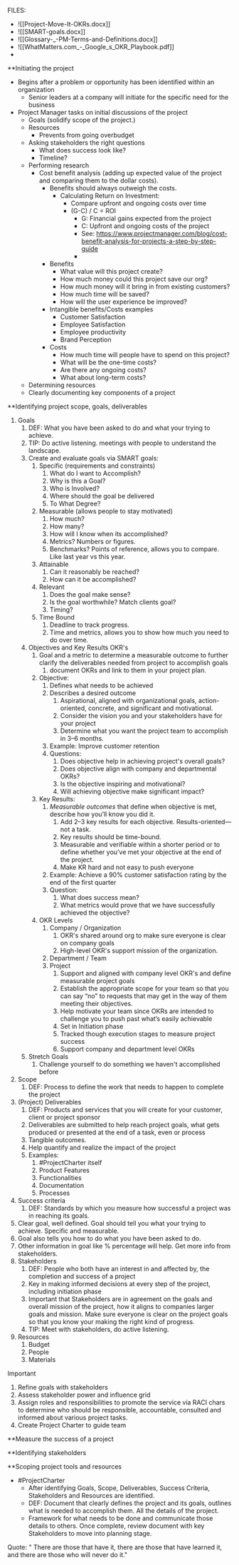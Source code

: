 FILES:
- ![[Project-Move-It-OKRs.docx]]
- ![[SMART-goals.docx]]
- ![[Glossary-_-PM-Terms-and-Definitions.docx]]
- ![[WhatMatters.com_-_Google_s_OKR_Playbook.pdf]]
- 

**Initiating the project
- Begins after a problem or opportunity has been identified within an organization
	- Senior leaders at a company will initiate for the specific need for the business
- Project Manager tasks on initial discussions of the project
	- Goals (solidify scope of the project.)
	- Resources
		- Prevents from going overbudget
	- Asking stakeholders the right questions
		- What does success look like?
		- Timeline?
	- Performing research
		- Cost benefit analysis (adding up expected value of the project and comparing them to the dollar costs).
			- Benefits should always outweigh the costs.
				- Calculating Return on Investment:
					- Compare upfront and ongoing costs over time
					- (G-C) / C = ROI 
						- G: Financial gains expected from the project
						- C: Upfront and ongoing costs of the project
						- See: https://www.projectmanager.com/blog/cost-benefit-analysis-for-projects-a-step-by-step-guide
						- 
			- Benefits
				- What value will this project create?
				- How much money could this project save our org?
				- How much money will it bring in from existing customers?
				- How much time will be saved?
				- How will the user experience be improved?
			-  Intangible benefits/Costs examples
				- Customer Satisfaction
				- Employee Satisfaction
				- Employee productivity
				- Brand Perception
			- Costs
				- How much time will people have to spend on this project?
				- What will be the one-time costs?
				- Are there any ongoing costs?
				- What about long-term costs?
	- Determining resources
	- Clearly documenting key components of a project

**Identifying project scope, goals, deliverables
1. Goals
	1. DEF: What you have been asked to do and what your trying to achieve. 
	2. TIP: Do active listening. meetings with people to understand the landscape.
	3. Create and evaluate goals via SMART goals:
		1. Specific (requirements and constraints)
			1. What do I want to Accomplish?
			2. Why is this a Goal?
			3. Who is Involved?
			4. Where should the goal be delivered
			5. To What Degree?
		2. Measurable (allows people to stay motivated)
			1. How much?
			2. How many?
			3. How will I know when its accomplished?
			4. Metrics? Numbers or figures.
			5. Benchmarks? Points of reference, allows you to compare. Like last year vs this year.
		3. Attainable
			1. Can it reasonably be reached?
			2. How can it be accomplished?
		4. Relevant 
			1. Does the goal make sense?
			2. Is the goal worthwhile? Match clients goal?
			3. Timing?
		5. Time Bound
			1. Deadline to track progress.
			2. Time and metrics, allows you to show how much you need to do over time.
	4. Objectives  and Key Results OKR's
		1. Goal and a metric to determine a measurable outcome to further clarify the deliverables  needed from project to accomplish goals
			1. document  OKRs and link to them in your project plan.
		2. Objective:
			1. Defines what needs to be achieved
			2. Describes a desired outcome
				1. Aspirational, aligned with organizational goals, action-oriented, concrete, and significant and motivational.
				2. Consider the vision you and your stakeholders have for your project
				3. Determine what you want the project team to accomplish in 3–6 months.
			3. Example: Improve customer retention
			4. Questions:
				1. Does objective help in achieving project's overall goals?
				2. Does objective align with company and departmental OKRs?
				3. Is the objective inspiring and motivational?
				4. Will achieving objective make significant impact?
		3. Key Results:
			1. *Measurable outcomes* that define when objective is met, describe how you’ll know you did it. 
				1. Add 2–3 key results for each objective. Results-oriented—not a task.
				2. Key results should be time-bound.
				3. Measurable and verifiable within a shorter period or to define whether you’ve met your objective at the end of the project.
				4. Make KR hard and not easy to push everyone
			2. Example: Achieve a 90% customer satisfaction rating by the end of the first quarter
			3. Question: 
				1. What does success mean?
				2. What metrics would prove that we have successfully achieved the objective?
		4. OKR Levels
			1. Company / Organization
				1. OKR's shared around org to make sure everyone is clear on company goals
				2. High-level OKR's support mission of the organization.
			2. Department / Team
			3. Project
				1. Support and aligned with company level OKR's and define measurable project goals
				2. Establish the appropriate scope for your team so that you can say “no” to requests that may get in the way of them meeting their objectives.
				3. Help motivate your team since OKRs are intended to challenge you to push past what’s easily achievable
				4. Set in Initiation phase
				5. Tracked though execution stages to measure project success
				6. Support company and department level OKRs
	5. Stretch Goals
		1. Challenge yourself to do something we haven't accomplished before
2. Scope
	1. DEF: Process to define the work that needs to happen to complete the project
3. (Project) Deliverables
	1. DEF: Products and services that you will create for your customer, client or project sponsor
	2. Deliverables are submitted to help reach project goals, what gets produced or presented at the end of a task, even or process
	3. Tangible outcomes.
	4. Help quantify and realize the impact of the project
	5. Examples: 
		1. #ProjectCharter itself
		2. Product Features
		3. Functionalities 
		4. Documentation
		5. Processes 
4. Success criteria
	1. DEF: Standards by which you measure how successful a project was in reaching its goals.
  2. Clear goal, well defined. Goal should tell you what your trying to achieve. Specific and measurable. 
  3. Goal also tells you how to do what you have been asked to do. 
  4. Other information in goal like % percentage will help. Get more info from stakeholders. 
5. Stakeholders
	1. DEF: People who both have an interest in and affected by, the completion and success of a project
	2. Key in making informed decisions at every step of the project, including initiation phase
	3. Important that Stakeholders are in agreement on the goals and overall mission of the project, how it aligns to companies larger goals and mission. Make sure everyone is clear on the project goals so that you know your making the right kind of progress. 
	4. TIP: Meet with stakeholders, do active listening. 
6. Resources
	1. Budget
	2. People
	3. Materials
>[!important]
>1. Refine goals with stakeholders
>2. Assess stakeholder power and influence grid
>3. Assign roles and responsibilities to promote the service via RACI chars to determine who should be responsible, accountable, consulted and informed about various project tasks.
>4. Create Project Charter to guide team


**Measure the success of a project


**Identifying stakeholders


**Scoping project tools and resources
- #ProjectCharter
	- After identifying Goals, Scope, Deliverables, Success Criteria, Stakeholders and Resources are identified. 
	- DEF: Document that clearly defines the project and its goals, outlines what is needed to accomplish them. All the details of the project. 
	- Framework for what needs to be done and communicate those details to others. Once complete, review document with key Stakeholders to move into planning stage. 




Quote: " There are those that have it, there are those that have learned it, and there are those who will never do it."

